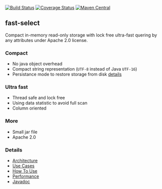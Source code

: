 [![Build Status](https://travis-ci.org/terma/fast-select.svg?branch=start)](https://travis-ci.org/terma/fast-select)
[![Coverage Status](https://coveralls.io/repos/github/terma/fast-select/badge.svg?branch=master)](https://coveralls.io/github/terma/fast-select?branch=master) [![Maven Central](https://maven-badges.herokuapp.com/maven-central/com.github.terma/fast-select/badge.svg)](https://maven-badges.herokuapp.com/maven-central/com.github.terma/fast-select/)

## fast-select

Compact in-memory read-only storage with lock free ultra-fast quering by any attributes under Apache 2.0 license.

### Compact

* No java object overhead
* Compact string representation (```UTF-8``` instead of Java ```UTF-16```)
* Persistance mode to restore storage from disk [details](USECASES.md)

### Ultra fast

* Thread safe and lock free
* Using data statistic to avoid full scan
* Column oriented

### More

* Small jar file
* Apache 2.0

### Details

* [Architecture](docs/ARHI.md)
* [Use Cases](USECASES.md)
* [How To Use](docs/HOWTOUSE.md)
* [Performance](docs/PERF.md)
* [Javadoc](http://terma.github.io/fast-select/)

